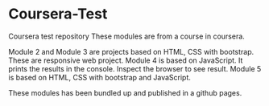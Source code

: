 <h1>Coursera-Test</h1>
Coursera test repository
These modules are from a course in coursera.

Module 2 and Module 3 are projects based on HTML, CSS with bootstrap. These are responsive web project.
Module 4 is based on JavaScript. It prints the results in the console. Inspect the browser to see result.
Module 5 is based on HTML, CSS with bootstrap and JavaScript.

These modules has been bundled up and published in a github pages.
